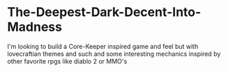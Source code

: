 # The-Deepest-Dark-Decent-Into-Madness
I'm looking to build a Core-Keeper inspired game and feel but with lovecraftian themes and such and some interesting mechanics inspired by other favorite rpgs like diablo 2 or MMO's 
